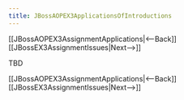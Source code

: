 ```yaml
---
title: JBossAOPEX3ApplicationsOfIntroductions
---
```

[[JBossAOPEX3AssignmentApplications|<--Back]] [[JBossEX3AssignmentIssues|Next-->]]

TBD

[[JBossAOPEX3AssignmentApplications|<--Back]] [[JBossEX3AssignmentIssues|Next-->]]